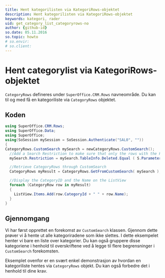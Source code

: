 ```yaml
---
title: Hent kategorilisten via KategoriRows-objektet
description: Hent kategorilisten via KategoriRows-objektet
keywords: kategori, rader
uid: get_category_list_categoryrows-no
author: {github-id}
so.date: 05.11.2016
so.topic: howto
# so.envir:
# so.client:
---
```


# Hent categorylist via KategoriRows-objektet

`CategoryRows` defineres under `SuperOffice.CRM.Rows` navneområde. Du kan til og med få en kategoriliste via `CategoryRows` objektet.

## Koden

```csharp
using SuperOffice.CRM.Rows;
using SuperOffice.Data;
using SuperOffice;
using(SoSession mySession = SoSession.Authenticate("SAL0", ""))
{
CategoryRows.CustomSearch mySearch = newCategoryRows.CustomSearch();
  //Add a Search Restriction to make sure that only the rows with the Field Deleted = 0 will be returned
  mySearch.Restriction = mySearch.TableInfo.Deleted.Equal ( S.Parameter( 0 ) );

  //Retrieve CategoryRows through CustomSearch
  CategoryRows myResult = CategoryRows.GetFromCustomSearch( mySearch );

  //Display the CategoryID and the Name on the ListView
  foreach (CategoryRow row in myResult)
  {
    ListView.Items.Add(row.CategoryId + " " + row.Name);
  }
}
```

## Gjennomgang

Vi har først opprettet en forekomst av `CustomSearch` klassen. Gjennom dette prøver vi å hente ut alle kategoriradene som ikke slettes. I dette eksempelet henter vi bare en liste over kategorier. Du kan også gruppere disse kategoriene i henhold til overskriftene ved å legge til flere begrensninger i `CustomSearch` forekomsten.

Eksemplet ovenfor er en svært enkel demonstrasjon av hvordan en kategoriliste hentes via `CategoryRows` objekt. Du kan også forbedre det i henhold til dine krav.
